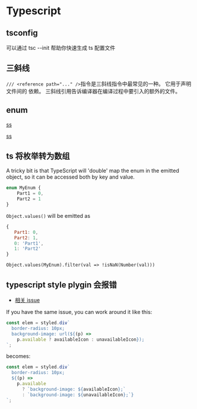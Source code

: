 # Typescript

## tsconfig

可以通过 tsc --init 帮助你快速生成 ts 配置文件

## 三斜线

`/// <reference path="..." />`指令是三斜线指令中最常见的一种。 它用于声明文件间的 依赖。
三斜线引用告诉编译器在编译过程中要引入的额外的文件。

## enum

[ss](https://stackoverflow.com/questions/50365598/typescript-runtime-error-cannot-read-property-of-undefined-enum)

[ss](https://stackoverflow.com/questions/50183529/why-does-typescript-think-my-enum-is-undefined/50185219)

## ts 将枚举转为数组

A tricky bit is that TypeScript will 'double' map the enum in the emitted object, so it can be accessed both by key and value.

```js
enum MyEnum {
    Part1 = 0,
    Part2 = 1
}
```

`Object.values()` will be emitted as

```js
{
   Part1: 0,
   Part2: 1,
   0: 'Part1',
   1: 'Part2'
}
```

`Object.values(MyEnum).filter(val => !isNaN(Number(val)))`

## typescript style plygin 会报错

- [相关 issue](https://github.com/microsoft/typescript-styled-plugin/issues/100)

If you have the same issue, you can work around it like this:

```js
const elem = styled.div`
  border-radius: 10px;
  background-image: url(${(p) =>
    p.available ? availableIcon : unavailableIcon});
`;
```

becomes:

```js
const elem = styled.div`
  border-radius: 10px;
  ${(p) =>
    p.available
      ? `background-image: ${availableIcon};`
      : `background-image: ${unavailableIcon};`}
`;
```
